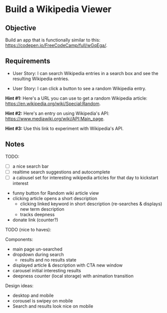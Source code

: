 # Build a Wikipedia Viewer

## Objective

Build an app that is functionally similar to this: https://codepen.io/FreeCodeCamp/full/wGqEga/.

## Requirements

* User Story: I can search Wikipedia entries in a search box and see the resulting Wikipedia entries.

* User Story: I can click a button to see a random Wikipedia entry.

**Hint #1:** Here's a URL you can use to get a random Wikipedia article: https://en.wikipedia.org/wiki/Special:Random.

**Hint #2:** Here's an entry on using Wikipedia's API: https://www.mediawiki.org/wiki/API:Main_page.

**Hint #3:** Use this link to experiment with Wikipedia's API.

## Notes

TODO:

- [ ] a nice search bar
- [ ] realtime search suggestions and autocomplete
- [ ] a calousel set for interesting wikipedia articles for that day to kickstart interest
- funny button for Random wiki article view
- clicking article opens a short description
  - clicking linked keyword in short description (re-searches & displays) new term description
  - tracks deepness 
- donate link (counter?)

TODO (nice to haves):

Components:

- main page un-searched
- dropdown during search
  - results and no results state
- displayed article & description with CTA new window
- carousel initial interesting results
- deepness counter (local storage) with animation transition

Design ideas:

- desktop and mobile
- corousel is swipey on mobile
- Search and results look nice on mobile